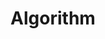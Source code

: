 ---
layout: tag-list
type: tag
title: Algorithm
slug: algorithm
category: study
sidebar: true
description: >
  solve an algorithm
---